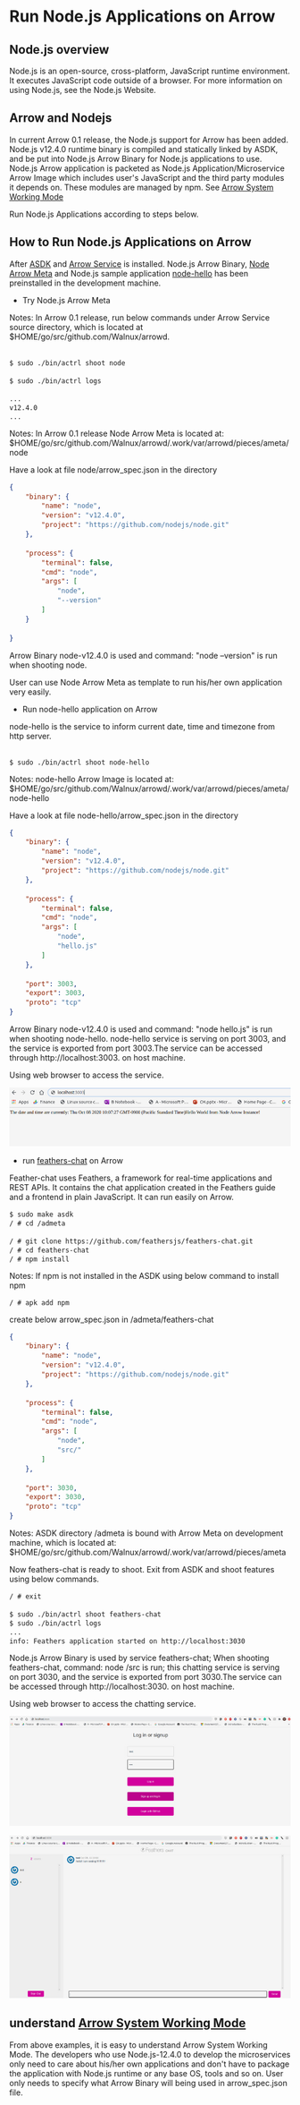 # Run Node.js Applications on Arrow

## Node.js overview
Node.js is an open-source, cross-platform, JavaScript runtime environment. It executes JavaScript code outside of a browser. For more information on using Node.js, see the Node.js Website.
## Arrow and Nodejs
In current Arrow 0.1 release, the Node.js support for Arrow has been added. Node.js v12.4.0 runtime binary is compiled and statically linked by ASDK, and be put into Node.js Arrow Binary for Node.js applications to use. Node.js Arrow application is packeted as Node.js Application/Microservice Arrow Image which includes user's JavaScript and the third party modules it depends on. These modules are managed by npm. See [Arrow System Working Mode](https://github.com/Walnux/ArrowDocuments/blob/master/ArrowWorkingMode.md)

Run Node.js Applications according to steps below.

## How to Run Node.js Applications on Arrow
After [ASDK](https://github.com/Walnux/Atools/tree/master/ASDK) and [Arrow Service](https://github.com/Walnux/arrowd) is installed. Node.js Arrow Binary, [Node Arrow Meta](https://github.com/Walnux/ameta/tree/master/node) and Node.js sample application [node-hello](https://github.com/Walnux/ameta/tree/master/node-hello) has been preinstalled in the development machine. 

- Try Node.js Arrow Meta 

Notes: In Arrow 0.1 release, run below commands under Arrow Service source directory, which is located at $HOME/go/src/github.com/Walnux/arrowd. 

``` shell 

$ sudo ./bin/actrl shoot node 

$ sudo ./bin/actrl logs

... 
v12.4.0
...
``` 

Notes: In Arrow 0.1 release Node Arrow Meta is located at: $HOME/go/src/github.com/Walnux/arrowd/.work/var/arrowd/pieces/ameta/node  

Have a look at file node/arrow_spec.json in the directory 

``` json 
{
	"binary": {
		"name": "node",
		"version": "v12.4.0",
		"project": "https://github.com/nodejs/node.git"
	},

	"process": {
		"terminal": false,
		"cmd": "node",
		"args": [
			"node",
			"--version"
		]
	}

}
``` 

Arrow Binary node-v12.4.0 is used and command: "node –version" is run when shooting node. 

User can use Node Arrow Meta as template to run his/her own application very easily. 

- Run node-hello application on Arrow

node-hello is the service to inform current date, time and timezone from http server. 

``` shell 

$ sudo ./bin/actrl shoot node-hello 
``` 

Notes: node-hello Arrow Image is located at: $HOME/go/src/github.com/Walnux/arrowd/.work/var/arrowd/pieces/ameta/node-hello  

Have a look at file node-hello/arrow_spec.json in the directory 

``` json 
{
	"binary": {
		"name": "node",
		"version": "v12.4.0",
		"project": "https://github.com/nodejs/node.git"
	},

	"process": {
		"terminal": false,
		"cmd": "node",
		"args": [
			"node",
			"hello.js"
		]
	},

	"port": 3003,
	"export": 3003,
	"proto": "tcp"
}
``` 

Arrow Binary node-v12.4.0 is used and command: "node hello.js" is run when shooting node-hello. node-hello service is serving on port 3003, and the service is exported from port 3003.The service can be accessed through http://localhost:3003. on host machine.

Using web browser to access the service. 

<p align="center"> 

  <img src="https://github.com/Walnux/ArrowDocuments/blob/master/images/NodeHello.jpg"> 

</p> 

- run [feathers-chat](https://github.com/feathersjs/feathers-chat) on Arrow

Feather-chat uses Feathers, a framework for real-time applications and REST APIs. It contains the chat application created in the Feathers guide and a frontend in plain JavaScript. It can run easily on Arrow. 

``` shell
$ sudo make asdk
/ # cd /admeta

/ # git clone https://github.com/feathersjs/feathers-chat.git
/ # cd feathers-chat
/ # npm install
```

Notes: If npm is not installed in the ASDK using below command to install npm 

``` shell
/ # apk add npm
```

create below arrow_spec.json in /admeta/feathers-chat
``` json
{
	"binary": {
		"name": "node",
		"version": "v12.4.0",
		"project": "https://github.com/nodejs/node.git"
	},

	"process": {
		"terminal": false,
		"cmd": "node",
		"args": [
			"node",
			"src/"
		]
	},
	
	"port": 3030,
	"export": 3030,
	"proto": "tcp"
}
``` 
Notes: ASDK directory /admeta is bound with Arrow Meta on development machine, which is located at: $HOME/go/src/github.com/Walnux/arrowd/.work/var/arrowd/pieces/ameta

Now feathers-chat is ready to shoot. Exit from ASDK and shoot features using below commands.

```shell
/ # exit

$ sudo ./bin/actrl shoot feathers-chat 
$ sudo ./bin/actrl logs 
... 
info: Feathers application started on http://localhost:3030 
```

Node.js Arrow Binary is used by service feathers-chat; When shooting feathers-chat, command: node /src is run; this chatting service is serving on port 3030, and the service is exported from port 3030.The service can be accessed through http://localhost:3030. on host machine.

Using web browser to access the chatting service. 

<p align="center"> 

  <img src="https://github.com/Walnux/ArrowDocuments/blob/master/images/feathers-chat-login.jpg"> 

</p> 
<p align="center"> 

  <img src="https://github.com/Walnux/ArrowDocuments/blob/master/images/feathers-chat.jpg"> 

</p> 

## understand [Arrow System Working Mode](https://github.com/Walnux/ArrowDocuments/blob/master/ArrowWorkingMode.md)
From above examples, it is easy to understand Arrow System Working Mode. The developers who use Node.js-12.4.0 to develop the microservices only need to care about his/her own applications and don't have to package the application with Node.js runtime or any base OS, tools and so on. User only needs to specify what Arrow Binary will being used in arrow_spec.json file.
